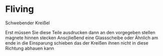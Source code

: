 # Fliving
Schwebender Kreißel

Erst müssen Sie diese Teile ausdrucken dann an den vorgegeben stellen magnete hinnen stecken
Anscjließend eine Glassscheibe oder Ähnlich am ende in die Einsparung schieben das der Kreißen ihnen nicht in diese Richtung abhauen kann

